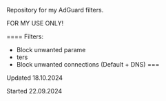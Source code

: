 Repository for my AdGuard filters.

FOR MY USE ONLY!

====
Filters:
- Block unwanted parame
- ters
- Block unwanted connections (Default + DNS)
===

Updated 18.10.2024

Started 22.09.2024
